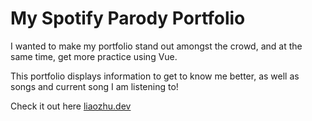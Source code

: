 # My Spotify Parody Portfolio

I wanted to make my portfolio stand out amongst the crowd, and at the same time, get more practice using Vue.

This portfolio displays information to get to know me better, as well as songs and current song I am listening to!

Check it out here [liaozhu.dev](https://liaozhu.dev)
